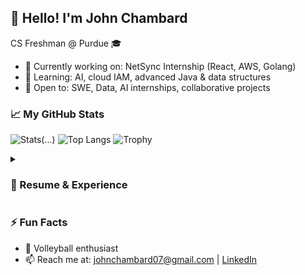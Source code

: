 ## 👋 Hello! I'm John Chambard

CS Freshman @ Purdue 🎓

- 🔭 Currently working on: NetSync Internship (React, AWS, Golang)
- 🌱 Learning: AI, cloud IAM, advanced Java & data structures
- 🤝 Open to: SWE, Data, AI internships, collaborative projects

### 📈 My GitHub Stats
![Stats](https://github-readme-stats.vercel.app/api?username=jchambard&show_icons=true&theme=radical)(...)
![Top Langs](https://github-readme-stats.vercel.app/api/top-langs/?username=jchambard&layout=compact&theme=radical)
![Trophy](https://github-profile-trophy.vercel.app/?username=jchambard&theme=onedark)

<details>
  <summary><h3>📝 Resume & Experience</h3></summary>
  - **Bear Den:** Educational mobile app with backend in Golang, frontend in React Native.
  - **Netsync Internship:** AWS-powered Integrated Learning Environment with cloud IAM focus.
</details>

### ⚡ Fun Facts
- 🏐 Volleyball enthusiast
- 📫 Reach me at: johnchambard07@gmail.com | [LinkedIn]([https://linkedin.com/in/yourprofile](https://www.linkedin.com/in/john-chambard-b22104302/))
